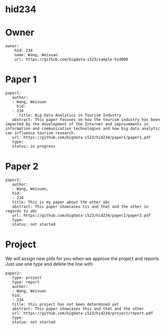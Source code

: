 # hid234
# Owner

```
owner:
    hid: 234
    name: Wang, Weixuan
    url: https://github.com/bigdata-i523/sample-hid000
```

# Paper 1

```
paper1:
   author: 
   - Wang, Weixuan
     hid:
   - 234
      title: Big Data Analytics in Tourism Industry
   abstract: This paper focuses on how the tourism industry has been impacted by the development of the Internet and improvements in information and communication technologies and how big data analytic can influence tourism research. 
   url: https://github.com/bigdata-i523/hid234/paper1/paper1.pdf
   type:
   status: in progress
```
   
# Paper 2

```
paper2:
   author: 
   - Wang, Weixuan,
   hid:
   - 234
   title: This is my paper about the other abc
   abstract: This paper showcases tis and that and the other in regards to abc
   url: https://github.com/bigdata-i523/hid234/paper2/paper2.pdf   
   type:
   status: not started
```

# Project 

We will assign new pids for you when we approve the project and reports   
Just use one type and delete the line with 

```
paper2:
   type: project
   type: report
   author: 
   - Wang, Weixuan
   hid:
   - 234
   title: this project has not been determined yet
   abstract: This paper showcases this and that and the other 
   url: https://github.com/bigdata-i523/hid234/project/report.pdf
   type:
   statue: not started
```
   
